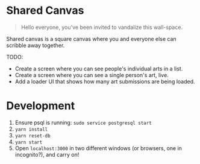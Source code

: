 # Shared Canvas

> Hello everyone, you've been invited to vandalize this wall-space.

Shared canvas is a square canvas where you and everyone else can scribble away together.

TODO:

- Create a screen where you can see people's individual arts in a list.
- Create a screen where you can see a single person's art, live.
- Add a loader UI that shows how many art submissions are being loaded.

# Development

1. Ensure psql is running: `sudo service postgresql start`
2. `yarn install`
3. `yarn reset-db`
4. `yarn start`
5. Open `localhost:3000` in two different windows (or browsers, one in incognito?), and carry on!